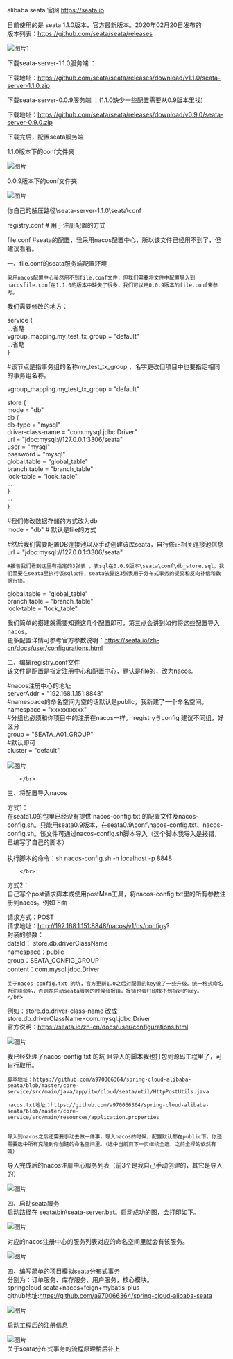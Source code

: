 



 alibaba seata 官网 https://seata.io	</br>

目前使用的是 seata 1.1.0版本，官方最新版本。2020年02月20日发布的		</br>
版本列表：https://github.com/seata/seata/releases		</br>


![图片1](https://github.com/a970066364/spring-cloud-alibaba-seata/blob/master/md-img/1.png)		</br>

下载seata-server-1.1.0服务端 ：		</br>

下载地址：https://github.com/seata/seata/releases/download/v1.1.0/seata-server-1.1.0.zip		</br>

下载seata-server-0.0.9服务端 ：(1.1.0缺少一些配置需要从0.9版本里找)		</br>

下载地址：https://github.com/seata/seata/releases/download/v0.9.0/seata-server-0.9.0.zip



下载完后，配置seata服务端		</br>



1.1.0版本下的conf文件夹		</br>

![图片](https://github.com/a970066364/spring-cloud-alibaba-seata/blob/master/md-img/2.png)		</br>



0.0.9版本下的conf文件夹		</br>

![图片](https://github.com/a970066364/spring-cloud-alibaba-seata/blob/master/md-img/3.png)		</br>



你自己的解压路径\seata-server-1.1.0\seata\conf	</br>

registry.conf	# 用于注册配置的方式	</br>

file.conf 		#seata的配置，我采用nacos配置中心，所以该文件已经用不到了，但建议看看。	</br>

一、file.conf的seata服务端配置环境	</br>

	采用nacos配置中心虽然用不到file.conf文件，但我们需要将文件中配置导入到nacosfile.conf在1.1.0的版本中缺失了很多，我们可以用0.0.9版本的file.conf来参考。	

我们需要修改的地方：	</br>

service {		</br>
  ...省略		</br>
  vgroup_mapping.my_test_tx_group = "default"	</br>
  ...省略		</br>
}		</br>

#该节点是指事务组的名称my_test_tx_group ，名字更改但项目中也要指定相同的事务组名称。		</br>

vgroup_mapping.my_test_tx_group = "default"		</br>

store {		</br>
mode = "db"		</br>
  db {		</br>
    db-type = "mysql"		</br>
    driver-class-name = "com.mysql.jdbc.Driver"		</br>
    url = "jdbc:mysql://127.0.0.1:3306/seata"		</br>
    user = "mysql"		</br>
    password = "mysql"		</br>
    global.table = "global_table"		</br>
    branch.table = "branch_table"		</br>
    lock-table = "lock_table"		</br>
 		  ...		</br>
  }		</br>
  ...		</br>
｝		</br>



#我们修改数据存储的方式改为db		</br>
mode = "db" # 默认是file的方式		</br>

#然后我们需要配置DB连接池以及手动创建该库seata，自行修正相关连接池信息		</br>
url = "jdbc:mysql://127.0.0.1:3306/seata"		</br>

	#接着我们看到这里有指定的3张表 ，表sql在0.0.9版本\seata\conf\db_store.sql，我们需要在seata里执行该sql文件，seata依靠这3张表用于分布式事务的提交和反向补偿和数据行锁。		
global.table = "global_table"		</br>
branch.table = "branch_table"		</br>
lock-table = "lock_table"		</br>



我们简单的搭建就需要知道这几个配置即可，第三点会讲到如何将这些配置导入nacos。		</br>
更多配置详情可参考官方参数说明：https://seata.io/zh-cn/docs/user/configurations.html		</br>





二、编辑registry.conf文件		</br>
该文件是配置是指定注册中心和配置中心，默认是file的，改为nacos。		</br>

#nacos注册中心的地址		</br>
serverAddr = "192.168.1.151:8848"		</br>
#namespace的命名空间为空的话默认是public，我新建了一个命名空间。		</br>
namespace = "xxxxxxxxxx"		</br>
#分组也必须和你项目中的注册在nacos一样。 registry与config 建议不同组，好区分		</br>
group = "SEATA_A01_GROUP" 		</br>
#默认即可		</br>
cluster = "default"  		</br>
		</br>
![图片](https://github.com/a970066364/spring-cloud-alibaba-seata/blob/master/md-img/4.png)		</br>


		</br>
三、将配置导入nacos		</br>

方式1：		</br>
	在seata1.0的包里已经没有提供 nacos-config.txt 的配置文件及nacos-config.sh。只能用seata0.9版本，在seata0.9\conf\nacos-config.txt、nacos-config.sh。该文件可通过nacos-config.sh脚本导入（这个脚本我导入是报错，已编写了自己的脚本）		</br>
		</br>
执行脚本的命令：sh nacos-config.sh -h localhost -p 8848		</br>


		</br>
方式2：		</br>
	自己写个post请求脚本或使用postMan工具，将nacos-config.txt里的所有参数注册到nacos。例如下面		</br>

请求方式：POST		</br>
请求地址：http://192.168.1.151:8848/nacos/v1/cs/configs? 		</br>
封装的参数：		</br>
dataId： store.db.driverClassName		</br>
namespace：public		</br>
group：SEATA_CONFIG_GROUP		</br>
content：com.mysql.jdbc.Driver		</br>

	关于nacos-config.txt 的坑，官方更新1.0之后对配置的key做了一些升级。统一格式命名为驼峰命名，否则在启动seata服务的时候会报错，报错也会打印找不到指定的key。		</br>
例如：store.db.driver-class-name  改成 store.db.driverClassName=com.mysql.jdbc.Driver		</br>
官方说明：https://seata.io/zh-cn/docs/user/configurations.html		</br>

![图片](https://github.com/a970066364/spring-cloud-alibaba-seata/blob/master/md-img/5.png)		</br>

我已经处理了nacos-config.txt 的坑 且导入的脚本我也打包到源码工程里了，可自行取用。		</br>

	脚本地址：https://github.com/a970066364/spring-cloud-alibaba-seata/blob/master/core-service/src/main/java/app/itw/cloud/seata/util/HttpPostUtils.java

	nacos.txt地址：https://github.com/a970066364/spring-cloud-alibaba-seata/blob/master/core-service/src/main/resources/application.properties
	

	导入到nacos之后还需要手动去做一件事，导入nacos的时候，配置默认都在public下，你还需要选中所有克隆到你创建的命名空间里。（选中当前页下一页继续全选，之前全择的依然有效）		

导入完成后的nacos注册中心服务列表（前3个是我自己手动创建的，其它是导入的）		</br>

![图片](https://github.com/a970066364/spring-cloud-alibaba-seata/blob/master/md-img/6.png)		</br>

四、启动seata服务		</br>
启动路径在 seata\bin\seata-server.bat。启动成功的图，会打印如下。 		</br>

![图片](https://github.com/a970066364/spring-cloud-alibaba-seata/blob/master/md-img/7.png)		</br>

对应的nacos注册中心的服务列表对应的命名空间里就会有该服务。		</br>

![图片](https://github.com/a970066364/spring-cloud-alibaba-seata/blob/master/md-img/8.png)		</br>


四、编写简单的项目模拟seata分布式事务		</br>
分别为：订单服务、库存服务、用户服务，核心模块。		</br>
springcloud seata+nacos+feign+mybatis-plus 		</br>
github地址:https://github.com/a970066364/spring-cloud-alibaba-seata		</br>

![图片](https://github.com/a970066364/spring-cloud-alibaba-seata/blob/master/md-img/9.png)		</br>

启动工程后的注册信息		</br>


![图片](https://github.com/a970066364/spring-cloud-alibaba-seata/blob/master/md-img/10.png)		</br>
关于seata分布式事务的流程原理稍后补上		</br>
